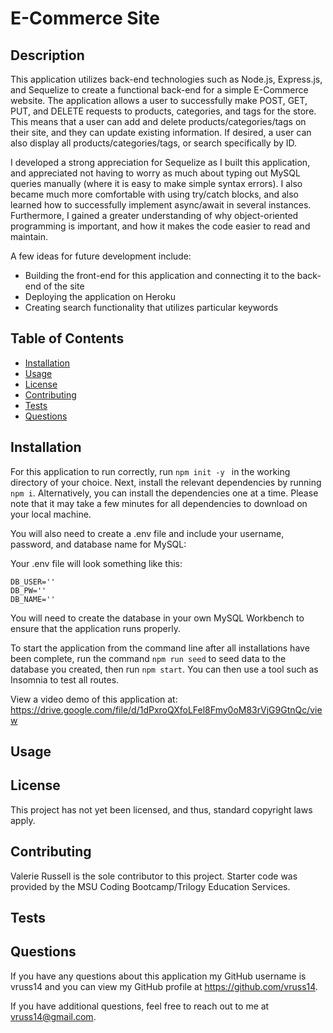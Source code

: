 # E-Commerce Site

## Description

This application utilizes back-end technologies such as Node.js, Express.js, and Sequelize to create a functional back-end for a simple E-Commerce website. The application allows a user to successfully make POST, GET, PUT, and DELETE requests to products, categories, and tags for the store. This means that a user can add and delete products/categories/tags on their site, and they can update existing information. If desired, a user can also display all products/categories/tags, or search specifically by ID.

I developed a strong appreciation for Sequelize as I built this application, and appreciated not having to worry as much about typing out MySQL queries manually (where it is easy to make simple syntax errors). I also became much more comfortable with using try/catch blocks, and also learned how to successfully implement async/await in several instances. Furthermore, I gained a greater understanding of why object-oriented programming is important, and how it makes the code easier to read and maintain.

A few ideas for future development include:

- Building the front-end for this application and connecting it to the back-end of the site
- Deploying the application on Heroku
- Creating search functionality that utilizes particular keywords

## Table of Contents

- [Installation](#Installation)
- [Usage](#Usage)
- [License](#License)
- [Contributing](#Contributing)
- [Tests](#Tests)
- [Questions](#Questions)
            
## Installation

For this application to run correctly, run ```npm init -y ``` in the working directory of your choice. Next, install the relevant dependencies by running ```npm i```. Alternatively, you can install the dependencies one at a time. Please note that it may take a few minutes for all dependencies to download on your local machine.

You will also need to create a .env file and include your username, password, and database name for MySQL:

Your .env file will look something like this:

```
DB_USER=''
DB_PW=''
DB_NAME=''
```

You will need to create the database in your own MySQL Workbench to ensure that the application runs properly.

To start the application from the command line after all installations have been complete, run the command ```npm run seed``` to seed data to the database you created, then run ```npm start```. You can then use a tool such as Insomnia to test all routes.

View a video demo of this application at: https://drive.google.com/file/d/1dPxroQXfoLFel8Fmy0oM83rVjG9GtnQc/view
            
## Usage

## License

This project has not yet been licensed, and thus, standard copyright laws apply.
            
## Contributing

Valerie Russell is the sole contributor to this project. Starter code was provided by the MSU Coding Bootcamp/Trilogy Education Services.
            
## Tests
            
## Questions

If you have any questions about this application my GitHub username is
vruss14 and you can view my GitHub profile at https://github.com/vruss14.

If you have additional questions, feel free to reach out to me at vruss14@gmail.com.

